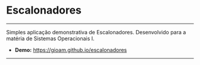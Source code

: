 Escalonadores
===============================================

--------------------

Simples aplicação demonstrativa de Escalonadores. Desenvolvido para a matéria de Sistemas Operacionais I.

- **Demo:** https://gioam.github.io/escalonadores

--------------------
